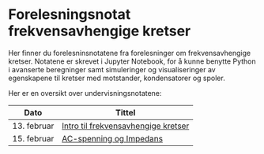 # Forelesningsnotat frekvensavhengige kretser

Her finner du forelesninsnotatene fra forelesninger om frekvensavhengige kretser. Notatene er skrevet i Jupyter Notebook, for å kunne benytte Python i avanserte beregninger samt simuleringer og visualiseringer av egenskapene til kretser med motstander, kondensatorer og spoler.

Her er en oversikt over undervisningsnotatene:

|Dato|Tittel|
|---|---|
|13. februar| [Intro til frekvensavhengige kretser](Uke07_Intro_RLC.ipynb)|
|15. februar| [AC-spenning og Impedans](Uke07_Impedans.ipynb)|

